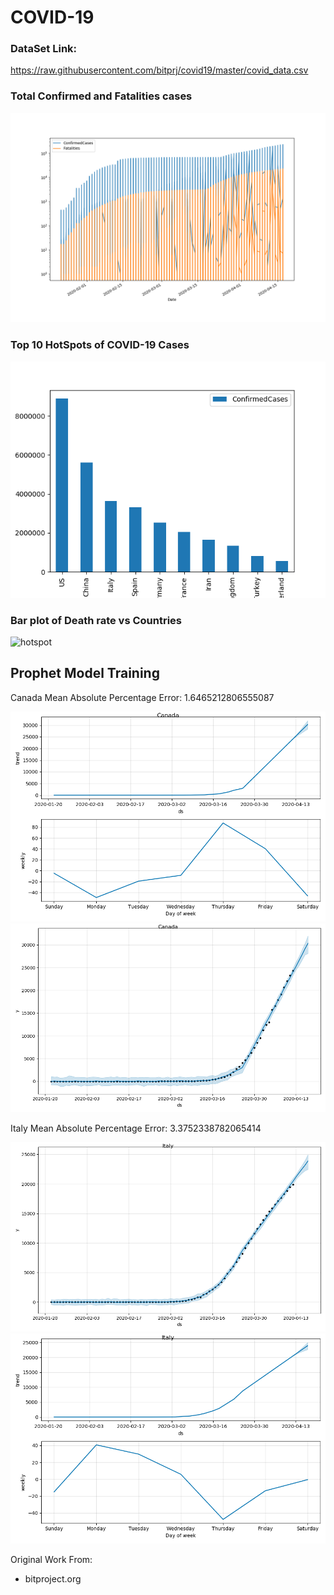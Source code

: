 # COVID-19

### DataSet Link:

https://raw.githubusercontent.com/bitprj/covid19/master/covid_data.csv

### Total Confirmed and Fatalities cases
![confirmedVSfatalitiescases](images/1_Total_confirmedVSfatalitiesCases.png)

### Top 10 HotSpots of COVID-19 Cases
![hotspot](images/2_Top10Hotspot.png)

### Bar plot of Death rate vs Countries
![hotspot](images/3_deathrateVScountires.png)

## Prophet Model Training
Canada Mean Absolute Percentage Error: 1.6465212806555087

![canada](images/canada.png)
![canada2](images/canada2.png)

Italy Mean Absolute Percentage Error: 3.3752338782065414

![Italy](images/Italy.png)
![Italy2](images/Italy2.png)

Original Work From:
- bitproject.org